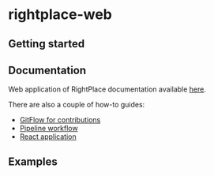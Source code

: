 # rightplace-web

## Getting started

## Documentation

Web application of RightPlace documentation available [here](docs/README.md).

There are also a couple of how-to guides:

- [GitFlow for contributions](docs/gitflow.md)
- [Pipeline workflow](docs/pipeline-workflow.md)
- [React application](docs/rightplace-react.md)

## Examples
